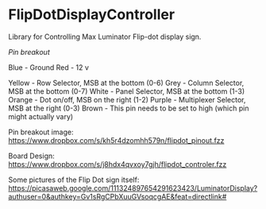 FlipDotDisplayController
========================

Library for Controlling Max Luminator Flip-dot display sign.

*Pin breakout* 

Blue - Ground 
Red - 12 v 

Yellow - Row Selector, MSB at the bottom (0-6)
Grey - Column Selector, MSB at the bottom (0-7)
White - Panel Selector, MSB at the bottom (1-3)
Orange - Dot on/off, MSB on the right (1-2)
Purple - Multiplexer Selector, MSB at the right (0-3)
Brown - This pin needs to be set to high (which pin might actually vary)

Pin breakout image: https://www.dropbox.com/s/kh5r4dzomhh579n/flipdot_pinout.fzz

Board Design: https://www.dropbox.com/s/j8hdx4qvxoy7gjh/flipdot_controler.fzz

Some pictures of the Flip Dot sign itself: https://picasaweb.google.com/111324897654291623423/LuminatorDisplay?authuser=0&authkey=Gv1sRgCPbXuuGVsoqcgAE&feat=directlink#
